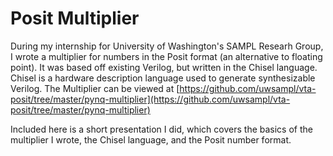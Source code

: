 # Posit Multiplier

During my internship for University of Washington's SAMPL Researh Group, I wrote a multiplier for numbers in the Posit format (an alternative to floating point). It was based off existing Verilog, but written in the Chisel language. Chisel is a hardware description language used to generate synthesizable Verilog. The Multiplier can be viewed at [https://github.com/uwsampl/vta-posit/tree/master/pynq-multiplier](https://github.com/uwsampl/vta-posit/tree/master/pynq-multiplier)

Included here is a short presentation I did, which covers the basics of the multiplier I wrote, the Chisel language, and the Posit number format.
